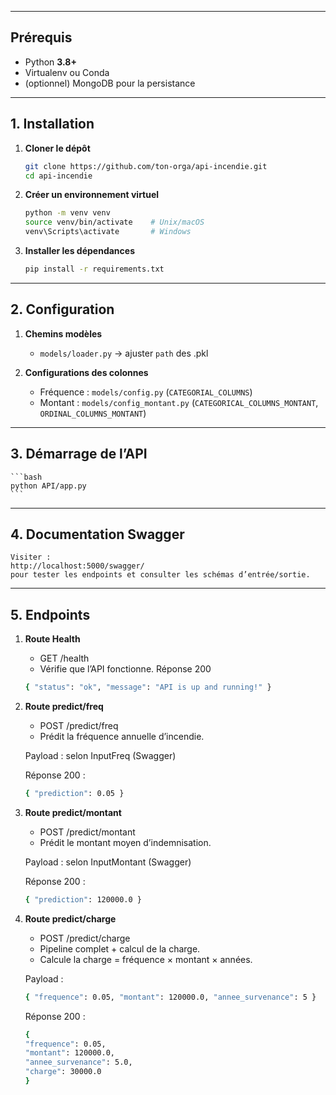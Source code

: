 
---

## Prérequis

- Python **3.8+**  
- Virtualenv ou Conda  
- (optionnel) MongoDB pour la persistance  

---

## 1. Installation

1. **Cloner le dépôt**  
    ```bash
    git clone https://github.com/ton-orga/api-incendie.git
    cd api-incendie
    ```

2. **Créer un environnement virtuel**  
    ```bash
    python -m venv venv
    source venv/bin/activate    # Unix/macOS
    venv\Scripts\activate       # Windows
    ```

3. **Installer les dépendances**  
    ```bash
    pip install -r requirements.txt
    ```

---

## 2. Configuration

1. **Chemins modèles**  
   - `models/loader.py` → ajuster `path` des .pkl

2. **Configurations des colonnes**  
   - Fréquence : `models/config.py` (`CATEGORIAL_COLUMNS`)  
   - Montant   : `models/config_montant.py` (`CATEGORICAL_COLUMNS_MONTANT`, `ORDINAL_COLUMNS_MONTANT`)

---

## 3. Démarrage de l’API

    ```bash
    python API/app.py
    ```

---

## 4. Documentation Swagger
    Visiter :
    http://localhost:5000/swagger/
    pour tester les endpoints et consulter les schémas d’entrée/sortie.

---

## 5. Endpoints
1. **Route Health**    
    - GET /health
    - Vérifie que l’API fonctionne.
    Réponse 200
    
    ```bash
    { "status": "ok", "message": "API is up and running!" }
    ```
    
2. **Route predict/freq** 
    - POST /predict/freq
    - Prédit la fréquence annuelle d’incendie.

    Payload : selon InputFreq (Swagger)

    Réponse 200 :
    ```bash
    { "prediction": 0.05 }
    ```

3. **Route predict/montant** 
    - POST /predict/montant
    - Prédit le montant moyen d’indemnisation.
    
    Payload : selon InputMontant (Swagger)

    Réponse 200 :
    ```bash
    { "prediction": 120000.0 }
    ```

4. **Route predict/charge** 
    - POST /predict/charge
    - Pipeline complet + calcul de la charge.
    - Calcule la charge = fréquence × montant × années.

    Payload : 
    ```bash
    { "frequence": 0.05, "montant": 120000.0, "annee_survenance": 5 }
    ```
    
    Réponse 200 :
    ```bash
    {
    "frequence": 0.05,
    "montant": 120000.0,
    "annee_survenance": 5.0,
    "charge": 30000.0
    }
    ```
